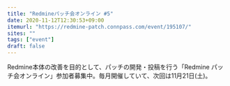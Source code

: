 ```yaml
---
title: "Redmineパッチ会オンライン #5"
date: 2020-11-12T12:30:53+09:00
itemurl: "https://redmine-patch.connpass.com/event/195107/"
sites: ""
tags: ["event"]
draft: false
---
```


Redmine本体の改善を目的として、パッチの開発・投稿を行う「Redmine パッチ会オンライン」参加者募集中。毎月開催していて、次回は11月21日(土)。

